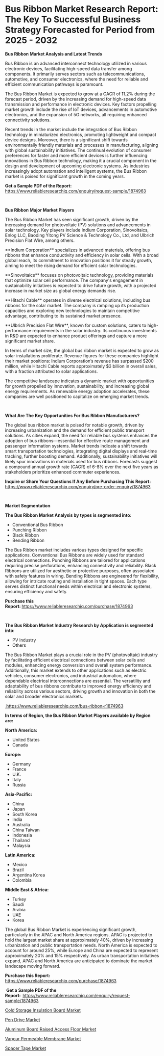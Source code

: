 <p><h1>Bus Ribbon Market Research Report: The Key To Successful Business Strategy Forecasted for Period from 2025 - 2032</h1></p><p><strong>Bus Ribbon Market Analysis and Latest Trends</strong></p>
<p><p>Bus Ribbon is an advanced interconnect technology utilized in various electronic devices, facilitating high-speed data transfer among components. It primarily serves sectors such as telecommunications, automotive, and consumer electronics, where the need for reliable and efficient communication pathways is paramount.</p><p>The Bus Ribbon Market is expected to grow at a CAGR of 11.2% during the forecast period, driven by the increasing demand for high-speed data transmission and performance in electronic devices. Key factors propelling market growth include the rise of IoT devices, advancements in automotive electronics, and the expansion of 5G networks, all requiring enhanced connectivity solutions.</p><p>Recent trends in the market include the integration of Bus Ribbon technology in miniaturized electronics, promoting lightweight and compact device designs. Moreover, there is a significant shift towards environmentally friendly materials and processes in manufacturing, aligning with global sustainability initiatives. The continual evolution of consumer preferences for faster and more efficient devices is further influencing innovations in Bus Ribbon technology, making it a crucial component in the design and development of upcoming electronic systems. As industries increasingly adopt automation and intelligent systems, the Bus Ribbon market is poised for significant growth in the coming years.</p></p>
<p><strong>Get a Sample PDF of the Report:&nbsp;</strong> <a href="https://www.reliableresearchiq.com/enquiry/request-sample/1874963?utm_campaign=1900&utm_medium=2&utm_source=Github&utm_content=ia&utm_term=31012025&utm_id=bus-ribbon">https://www.reliableresearchiq.com/enquiry/request-sample/1874963</a></p>
<p>&nbsp;</p>
<p><strong>Bus Ribbon Major Market Players</strong></p>
<p><p>The Bus Ribbon Market has seen significant growth, driven by the increasing demand for photovoltaic (PV) solutions and advancements in solar technology. Key players include Indium Corporation, Sinovoltaics, Enlog LLC, Baoding Yitong PV Science & Technology Co., Ltd, and Ulbrich Precision Flat Wire, among others.</p><p>**Indium Corporation** specializes in advanced materials, offering bus ribbons that enhance conductivity and efficiency in solar cells. With a broad global reach, its commitment to innovation positions it for steady growth, aiming to meet the rising demand for efficient solar technologies.</p><p>**Sinovoltaics** focuses on photovoltaic technology, providing materials that optimize solar cell performance. The company's engagement in sustainability initiatives is expected to drive future growth, with a projected increase in market size as global energy demands rise.</p><p>**Hitachi Cable** operates in diverse electrical solutions, including bus ribbons for the solar market. The company is ramping up its production capacities and exploring new technologies to maintain competitive advantage, contributing to its sustained market presence.</p><p>**Ulbrich Precision Flat Wire**, known for custom solutions, caters to high-performance requirements in the solar industry. Its continuous investments in R&D are expected to enhance product offerings and capture a more significant market share.</p><p>In terms of market size, the global bus ribbon market is expected to grow as solar installations proliferate. Revenue figures for these companies highlight their market positions: Indium Corporation’s revenue has surpassed $200 million, while Hitachi Cable reports approximately $3 billion in overall sales, with a fraction attributed to solar applications.</p><p>The competitive landscape indicates a dynamic market with opportunities for growth propelled by innovation, sustainability, and increasing global energy requirements. As renewable energy adoption accelerates, these companies are well positioned to capitalize on emerging market trends.</p></p>
<p>&nbsp;</p>
<p><strong>What Are The Key Opportunities For Bus Ribbon Manufacturers?</strong></p>
<p><p>The global bus ribbon market is poised for notable growth, driven by increasing urbanization and the demand for efficient public transport solutions. As cities expand, the need for reliable bus systems enhances the adoption of bus ribbons—essential for effective route management and passenger information systems. Market trends indicate a shift towards smart transportation technologies, integrating digital displays and real-time tracking, further boosting demand. Additionally, sustainability initiatives will likely spur innovations in materials used for bus ribbons. Forecasts suggest a compound annual growth rate (CAGR) of 6-8% over the next five years as stakeholders prioritize enhanced commuter experiences.</p></p>
<p><strong>Inquire or Share Your Questions If Any Before Purchasing This Report:</strong> <a href="https://www.reliableresearchiq.com/enquiry/pre-order-enquiry/1874963?utm_campaign=1900&utm_medium=2&utm_source=Github&utm_content=ia&utm_term=31012025&utm_id=bus-ribbon">https://www.reliableresearchiq.com/enquiry/pre-order-enquiry/1874963</a></p>
<p>&nbsp;</p>
<p><strong>Market Segmentation</strong></p>
<p><strong>The Bus Ribbon Market Analysis by types is segmented into:</strong></p>
<p><ul><li>Conventional Bus Ribbon</li><li>Punching Ribbon</li><li>Black Ribbon</li><li>Bending Ribbon</li></ul></p>
<p><p>The Bus Ribbon market includes various types designed for specific applications. Conventional Bus Ribbons are widely used for standard electrical connections. Punching Ribbons are tailored for applications requiring precise perforations, enhancing connectivity and reliability. Black Ribbons are utilized for aesthetic or protective purposes, often associated with safety features in wiring. Bending Ribbons are engineered for flexibility, allowing for intricate routing and installation in tight spaces. Each type serves distinct functional needs within electrical and electronic systems, ensuring efficiency and safety.</p></p>
<p><strong>Purchase this Report:&nbsp;</strong><a href="https://www.reliableresearchiq.com/purchase/1874963?utm_campaign=1900&utm_medium=2&utm_source=Github&utm_content=ia&utm_term=31012025&utm_id=bus-ribbon">https://www.reliableresearchiq.com/purchase/1874963</a></p>
<p>&nbsp;</p>
<p><strong>The Bus Ribbon Market Industry Research by Application is segmented into:</strong></p>
<p><ul><li>PV Industry</li><li>Others</li></ul></p>
<p><p>The Bus Ribbon Market plays a crucial role in the PV (photovoltaic) industry by facilitating efficient electrical connections between solar cells and modules, enhancing energy conversion and overall system performance. Additionally, this market extends to other applications such as electric vehicles, consumer electronics, and industrial automation, where dependable electrical interconnections are essential. The versatility and adaptability of bus ribbons contribute to improved energy efficiency and reliability across various sectors, driving growth and innovation in both the solar and broader electronics markets.</p></p>
<p><a href="https://www.reliableresearchiq.com/bus-ribbon-r1874963?utm_campaign=1900&utm_medium=2&utm_source=Github&utm_content=ia&utm_term=31012025&utm_id=bus-ribbon">&nbsp;https://www.reliableresearchiq.com/bus-ribbon-r1874963</a></p>
<p><strong>In terms of Region, the Bus Ribbon Market Players available by Region are:</strong></p>
<p>
    <p> <strong> North America: </strong>
        <ul>
            <li>United States</li>
            <li>Canada</li>
        </ul>
        </p> 
    <p> <strong> Europe: </strong>
        <ul>
            <li>Germany</li>
            <li>France</li>
            <li>U.K.</li>
            <li>Italy</li>
            <li>Russia</li>
        </ul>
        </p> 
    <p> <strong> Asia-Pacific: </strong>
        <ul>
            <li>China</li>
            <li>Japan</li>
            <li>South Korea</li>
            <li>India</li>
            <li>Australia</li>
            <li>China Taiwan</li>
            <li>Indonesia</li>
            <li>Thailand</li>
            <li>Malaysia</li>
        </ul>
        </p> 
    <p> <strong> Latin America: </strong>
        <ul>
            <li>Mexico</li>
            <li>Brazil</li>
            <li>Argentina Korea</li>
            <li>Colombia</li>
        </ul>
        </p> 
    <p> <strong> Middle East & Africa: </strong>
        <ul>
            <li>Turkey</li>
            <li>Saudi</li>
            <li>Arabia</li>
            <li>UAE</li>
            <li>Korea</li>
        </ul>
    </p>
    </p>
<p><p>The global Bus Ribbon Market is experiencing significant growth, particularly in the APAC and North America regions. APAC is projected to hold the largest market share at approximately 40%, driven by increasing urbanization and public transportation needs. North America is expected to account for around 25%, while Europe and China are expected to represent approximately 20% and 15% respectively. As urban transportation initiatives expand, APAC and North America are anticipated to dominate the market landscape moving forward.</p></p>
<p><strong>Purchase this Report: </strong><a href="https://www.reliableresearchiq.com/purchase/1874963?utm_campaign=1900&utm_medium=2&utm_source=Github&utm_content=ia&utm_term=31012025&utm_id=bus-ribbon">https://www.reliableresearchiq.com/purchase/1874963</a></p>
<p>&nbsp;<strong>Get a Sample PDF of the Report:&nbsp;&nbsp;</strong><a href="https://www.reliableresearchiq.com/enquiry/request-sample/1874963?utm_campaign=1900&utm_medium=2&utm_source=Github&utm_content=ia&utm_term=31012025&utm_id=bus-ribbon">https://www.reliableresearchiq.com/enquiry/request-sample/1874963</a></p>
<p><strong></strong></p>
<p><p><a href="https://www.linkedin.com/pulse/future-cold-storage-insulation-board-market-expected-cagr-kmxmf?utm_campaign=1900&utm_medium=2&utm_source=Github&utm_content=ia&utm_term=31012025&utm_id=bus-ribbon">Cold Storage Insulation Board Market</a></p><p><a href="https://www.linkedin.com/pulse/empowering-stakeholders-insights-from-pen-drive-market-abaof?utm_campaign=1900&utm_medium=2&utm_source=Github&utm_content=ia&utm_term=31012025&utm_id=bus-ribbon">Pen Drive Market</a></p><p><a href="https://www.linkedin.com/pulse/emerging-opportunities-challenges-global-aluminum-board-ppxbe?utm_campaign=1900&utm_medium=2&utm_source=Github&utm_content=ia&utm_term=31012025&utm_id=bus-ribbon">Aluminum Board Raised Access Floor Market</a></p><p><a href="https://github.com/qetelosooya/Market-Research-Report-List-1/blob/main/vapour-permeable-membrane-market.md?utm_campaign=1900&utm_medium=2&utm_source=Github&utm_content=ia&utm_term=31012025&utm_id=bus-ribbon">Vapour Permeable Membrane Market</a></p><p><a href="https://github.com/zanoligarav/Market-Research-Report-List-1/blob/main/spacer-tape-market.md?utm_campaign=1900&utm_medium=2&utm_source=Github&utm_content=ia&utm_term=31012025&utm_id=bus-ribbon">Spacer Tape Market</a></p></p>